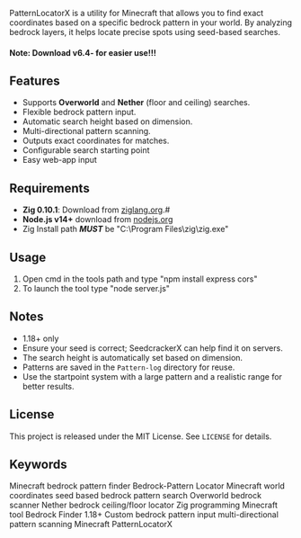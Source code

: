 PatternLocatorX is a utility for Minecraft that allows you to find exact coordinates based on a specific bedrock pattern in your world. By analyzing bedrock layers, it helps locate precise spots using seed-based searches.
#### Note: Download v6.4- for easier use!!!

## Features
- Supports **Overworld** and **Nether** (floor and ceiling) searches.
- Flexible bedrock pattern input.
- Automatic search height based on dimension.
- Multi-directional pattern scanning.
- Outputs exact coordinates for matches.
- Configurable search starting point
- Easy web-app input

## Requirements
- **Zig 0.10.1**: Download from [ziglang.org](https://ziglang.org/download/).#
- **Node.js v14+** download from [nodejs.org](https://nodejs.org/en/download)
- Zig Install path ***MUST*** be "C:\Program Files\zig\zig.exe"
 
## Usage
1. Open cmd in the tools path and type "npm install express cors"
2. To launch the tool type "node server.js"

## Notes
- 1.18+ only
- Ensure your seed is correct; SeedcrackerX can help find it on servers.
- The search height is automatically set based on dimension.
- Patterns are saved in the `Pattern-log` directory for reuse.
- Use the startpoint system with a large pattern and a realistic range for better results.

## License
This project is released under the MIT License. See `LICENSE` for details.

## Keywords
Minecraft bedrock pattern finder
Bedrock-Pattern Locator
Minecraft world coordinates
seed based bedrock pattern search
Overworld bedrock scanner
Nether bedrock ceiling/floor locator
Zig programming Minecraft tool
Bedrock Finder 1.18+
Custom bedrock pattern input
multi-directional pattern scanning Minecraft
PatternLocatorX
